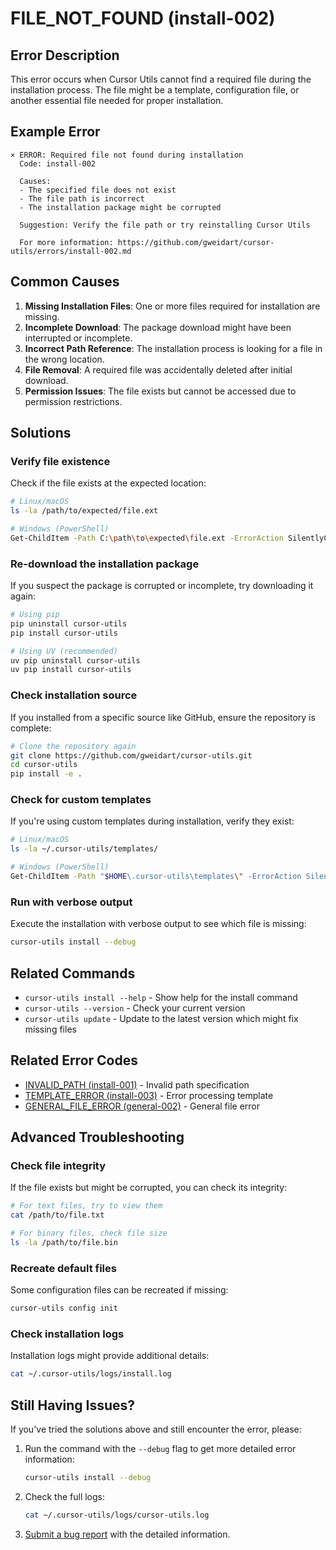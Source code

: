 # FILE_NOT_FOUND (install-002)

## Error Description

This error occurs when Cursor Utils cannot find a required file during the installation process. The file might be a template, configuration file, or another essential file needed for proper installation.

## Example Error

```
× ERROR: Required file not found during installation
  Code: install-002
  
  Causes:
  - The specified file does not exist
  - The file path is incorrect
  - The installation package might be corrupted
  
  Suggestion: Verify the file path or try reinstalling Cursor Utils
  
  For more information: https://github.com/gweidart/cursor-utils/errors/install-002.md
```

## Common Causes

1. **Missing Installation Files**: One or more files required for installation are missing.
2. **Incomplete Download**: The package download might have been interrupted or incomplete.
3. **Incorrect Path Reference**: The installation process is looking for a file in the wrong location.
4. **File Removal**: A required file was accidentally deleted after initial download.
5. **Permission Issues**: The file exists but cannot be accessed due to permission restrictions.

## Solutions

### Verify file existence

Check if the file exists at the expected location:

```bash
# Linux/macOS
ls -la /path/to/expected/file.ext

# Windows (PowerShell)
Get-ChildItem -Path C:\path\to\expected\file.ext -ErrorAction SilentlyContinue
```

### Re-download the installation package

If you suspect the package is corrupted or incomplete, try downloading it again:

```bash
# Using pip
pip uninstall cursor-utils
pip install cursor-utils

# Using UV (recommended)
uv pip uninstall cursor-utils
uv pip install cursor-utils
```

### Check installation source

If you installed from a specific source like GitHub, ensure the repository is complete:

```bash
# Clone the repository again
git clone https://github.com/gweidart/cursor-utils.git
cd cursor-utils
pip install -e .
```

### Check for custom templates

If you're using custom templates during installation, verify they exist:

```bash
# Linux/macOS
ls -la ~/.cursor-utils/templates/

# Windows (PowerShell)
Get-ChildItem -Path "$HOME\.cursor-utils\templates\" -ErrorAction SilentlyContinue
```

### Run with verbose output

Execute the installation with verbose output to see which file is missing:

```bash
cursor-utils install --debug
```

## Related Commands

- `cursor-utils install --help` - Show help for the install command
- `cursor-utils --version` - Check your current version
- `cursor-utils update` - Update to the latest version which might fix missing files

## Related Error Codes

- [INVALID_PATH (install-001)](install-001.md) - Invalid path specification
- [TEMPLATE_ERROR (install-003)](install-003.md) - Error processing template
- [GENERAL_FILE_ERROR (general-002)](general-002.md) - General file error

## Advanced Troubleshooting

### Check file integrity

If the file exists but might be corrupted, you can check its integrity:

```bash
# For text files, try to view them
cat /path/to/file.txt

# For binary files, check file size
ls -la /path/to/file.bin
```

### Recreate default files

Some configuration files can be recreated if missing:

```bash
cursor-utils config init
```

### Check installation logs

Installation logs might provide additional details:

```bash
cat ~/.cursor-utils/logs/install.log
```

## Still Having Issues?

If you've tried the solutions above and still encounter the error, please:

1. Run the command with the `--debug` flag to get more detailed error information:
   ```bash
   cursor-utils install --debug
   ```

2. Check the full logs:
   ```bash
   cat ~/.cursor-utils/logs/cursor-utils.log
   ```

3. [Submit a bug report](https://github.com/gweidart/cursor-utils/issues) with the detailed information. 